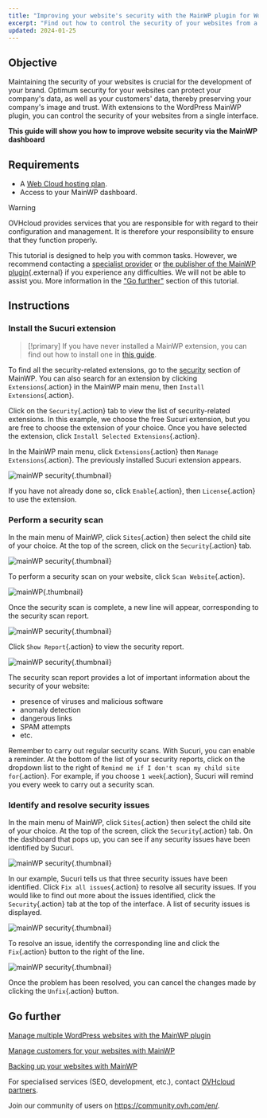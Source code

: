 ```yaml
---
title: "Improving your website's security with the MainWP plugin for WordPress"
excerpt: "Find out how to control the security of your websites from a single interface using MainWP"
updated: 2024-01-25
---
```


## Objective

Maintaining the security of your websites is crucial for the development of your brand. Optimum security for your websites can protect your company's data, as well as your customers' data, thereby preserving your company's image and trust. With extensions to the WordPress MainWP plugin, you can control the security of your websites from a single interface.

**This guide will show you how to improve website security via the MainWP dashboard**

## Requirements

- A [Web Cloud hosting plan](hosting.).
- Access to your MainWP dashboard.

> [!warning]
>
> OVHcloud provides services that you are responsible for with regard to their configuration and management. It is therefore your responsibility to ensure that they function properly.
>
> This tutorial is designed to help you with common tasks. However, we recommend contacting a [specialist provider](partner.) or [the publisher of the MainWP plugin](https://mainwp.com/support/){.external} if you experience any difficulties. We will not be able to assist you. More information in the ["Go further"](mainwp-security_#go-further.) section of this tutorial.
>

## Instructions

### Install the Sucuri extension

> [!primary]
> If you have never installed a MainWP extension, you can find out how to install one in [this guide](mainwp_general1.).
>

To find all the security-related extensions, go to the [security](https://mainwp.com/mainwp-extensions/extension-category/security/) section of MainWP. You can also search for an extension by clicking `Extensions`{.action} in the MainWP main menu, then `Install Extensions`{.action}.

Click on the `Security`{.action} tab to view the list of security-related extensions. In this example, we choose the free Sucuri extension, but you are free to choose the extension of your choice. Once you have selected the extension, click `Install Selected Extensions`{.action}.

In the MainWP main menu, click `Extensions`{.action} then `Manage Extensions`{.action}. The previously installed Sucuri extension appears.

![mainWP security](sucuri_extension.png){.thumbnail}

If you have not already done so, click `Enable`{.action}, then `License`{.action} to use the extension.

### Perform a security scan

In the main menu of MainWP, click `Sites`{.action} then select the child site of your choice. At the top of the screen, click on the `Security`{.action} tab.

![mainWP security](security_tab.png){.thumbnail}

To perform a security scan on your website, click `Scan Website`{.action}.

![mainWP](sucuri_scanner.png){.thumbnail}

Once the security scan is complete, a new line will appear, corresponding to the security scan report.

![mainWP security](report_security_line.png){.thumbnail}

Click `Show Report`{.action} to view the security report.

![mainWP security](security_report_details.png){.thumbnail}

The security scan report provides a lot of important information about the security of your website:

- presence of viruses and malicious software
- anomaly detection
- dangerous links
- SPAM attempts
- etc.

Remember to carry out regular security scans. With Sucuri, you can enable a reminder. At the bottom of the list of your security reports, click on the dropdown list to the right of `Remind me if I don't scan my child site for`{.action}. For example, if you choose `1 week`{.action}, Sucuri will remind you every week to carry out a security scan.

### Identify and resolve security issues

In the main menu of MainWP, click `Sites`{.action} then select the child site of your choice. At the top of the screen, click the `Security`{.action} tab. On the dashboard that pops up, you can see if any security issues have been identified by Sucuri.

![mainWP security](security_overview.png){.thumbnail}

In our example, Sucuri tells us that three security issues have been identified. Click `Fix all issues`{.action} to resolve all security issues. If you would like to find out more about the issues identified, click the `Security`{.action} tab at the top of the interface. A list of security issues is displayed.

![mainWP security](security_list.png){.thumbnail}

To resolve an issue, identify the corresponding line and click the `Fix`{.action} button to the right of the line.

![mainWP security](security_unfix.png){.thumbnail}

Once the problem has been resolved, you can cancel the changes made by clicking the `Unfix`{.action} button.

## Go further <a name="go-further"></a>

[Manage multiple WordPress websites with the MainWP plugin](mainwp_general1.)

[Manage customers for your websites with MainWP](mainwp-client-management1.)

[Backing up your websites with MainWP](mainwp-backup1.)

For specialised services (SEO, development, etc.), contact [OVHcloud partners](partner.).

Join our community of users on <https://community.ovh.com/en/>.